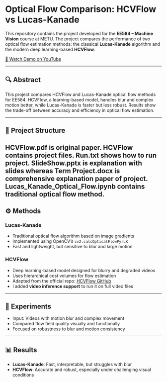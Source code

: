 # Optical Flow Comparison: HCVFlow vs Lucas-Kanade

This repository contains the project developed for the **EE584 – Machine Vision** course at METU. The project compares the performance of two optical flow estimation methods: the classical **Lucas-Kanade** algorithm and the modern deep learning-based **HCVFlow**.

[🎥 Watch Demo on YouTube](https://youtu.be/LhAHxa8gRbo)

---

## 🔍 Abstract

This project compares HCVFlow and Lucas-Kanade optical flow methods for EE584. HCVFlow, a learning-based model, handles blur and complex motion better, while Lucas-Kanade is faster but less robust. Results show the trade-off between accuracy and efficiency in optical flow estimation.

---

## 📂 Project Structure
HCVFlow.pdf is original paper.
HCVFlow contains project files.
Run.txt shows how to run project.
SlideShow.pptx is explanation with slides whereas Term Project.docx is comprehensive explanation paper of project. 
Lucas_Kanade_Optical_Flow.ipynb contains traditional optical flow method.
---

## ⚙️ Methods

### Lucas-Kanade
- Traditional optical flow algorithm based on image gradients
- Implemented using OpenCV’s `cv2.calcOpticalFlowPyrLK`
- Fast and lightweight, but sensitive to blur and large motion

### HCVFlow
- Deep learning-based model designed for blurry and degraded videos
- Uses hierarchical cost volumes for flow estimation
- Adapted from the official repo: [HCVFlow GitHub](https://github.com/gangweix/HCVFlow/tree/main)
- I added **video inference support** to run it on full video files

---

## 🧪 Experiments

- Input: Videos with motion blur and complex movement
- Compared flow field quality visually and functionally
- Focused on robustness to blur and motion consistency

---

## 📊 Results

- **Lucas-Kanade**: Fast, interpretable, but struggles with blur
- **HCVFlow**: Accurate and robust, especially under challenging visual conditions
